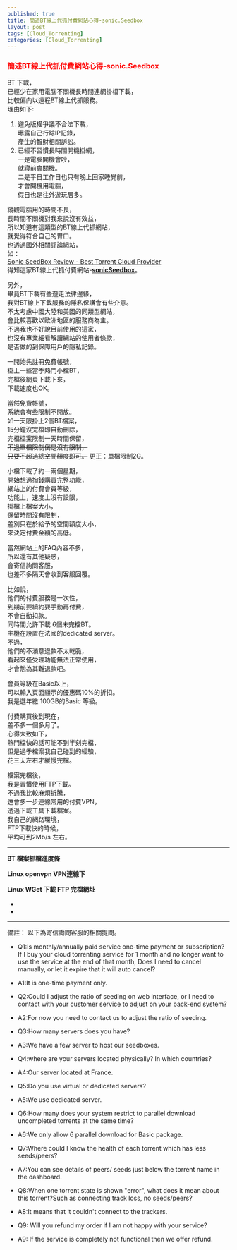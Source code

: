 ```yaml
---
published: true
title: 簡述BT線上代抓付費網站心得-sonic.Seedbox
layout: post
tags: [Cloud_Torrenting]
categories: [Cloud_Torrenting]
---
```


### <font color="red">簡述BT線上代抓付費網站心得-sonic.Seedbox</font>   
    
BT 下載，    
已經少在家用電腦不關機長時間連網掛檔下載，   
比較偏向以遠程BT線上代抓服務。    
理由如下:   

1. 避免版權爭議不合法下載，   
    曝露自己行踪IP記錄，   
    產生的智財相關訴訟。    
2. 已經不習慣長時間開機掛網，    
    一是電腦開機會吵，   
    就寢前會關機。   
    二是平日工作日也只有晚上回家睡覺前，    
    才會開機用電腦，    
    假日也是往外遊玩居多。   
    
縱觀電腦用的時間不長，   
長時間不關機對我來說沒有效益，   
所以知道有這類型的BT線上代抓網站，    
就覺得符合自己的胃口。   
也透過國外相關評論網站，    
如：    
[Sonic SeedBox Review - Best Torrent Cloud Provider][1]   
得知這家BT線上代抓付費網站-<b>[sonicSeedbox][2]</b>。   
    
另外，   
畢竟BT下載有些遊走法律邊緣，   
我對BT線上下載服務的隱私保護會有些介意。   
不太考慮中國大陸和美國的同類型網站，    
會比較喜歡以歐洲地區的服務商為主。   
不過我也不好說目前使用的這家，   
也沒有專業細看解讀網站的使用者條款，    
是否做的到保障用戶的隱私記錄。   
    
一開始先註冊免費帳號，   
掛上一些當季熱門小檔BT，   
完檔後網頁下載下來，    
下載速度也OK。    

當然免費帳號，   
系統會有些限制不開放。   
如一天限掛上2個BT檔案，   
15分鐘沒完檔即自動刪除，   
完檔檔案限制一天時間保留，   
<del>不過單檔限制倒是沒有限制，</del>   
<del>只要不超過總空間額度即可。</del>
更正：單檔限制2G。  
    
小檔下載了約一兩個星期，    
開始想過掏錢購買完整功能，   
網站上的付費會員等級，   
功能上，速度上沒有設限，    
掛檔上檔案大小，    
保留時間沒有限制，   
差別只在於給予的空間額度大小，   
來決定付費金額的高低。   
    
當然網站上的FAQ內容不多，    
所以還有其他疑惑，   
會寄信詢問客服，    
也差不多隔天會收到客服回覆。    
    
比如說，    
他們的付費服務是一次性，    
到期前要續約要手動再付費，   
不會自動扣款。   
同時間允許下載 6個未完檔BT。    
主機在設置在法國的dedicated server。    
不過，   
他們的不滿意退款不太乾脆，   
看起來僅受理功能無法正常使用，   
才會勉為其難退款吧。   

會員等級在Basic以上，   
可以輸入頁面顯示的優惠碼10%的折扣。   
我是選年繳 100GB的Basic 等級。   
    
付費購買後到現在，   
差不多一個多月了。    
心得大致如下，   
熱門檔快的話可能不到半刻完檔，   
但是過季檔案我自己碰到的經驗，   
花三天左右才緩慢完檔。   
    
檔案完檔後，    
我是習慣使用FTP下載。    
不過我比較麻煩折騰，    
還會多一步連線常用的付費VPN，    
透過下載工具下載檔案。   
我自己的網路環境，   
FTP下載快的時候，    
平均可到2Mb/s 左右。 

----------

**BT 檔案抓檔進度條**      
<img class="responsively-lazy responsively-lazy-600" src="https://res.cloudinary.com/shengshampoo/image/upload/s--ZashoTd3--/v1507808581/Screenshot-2017-10-12-19-08-242-fs81_sin8aj.png" srcset="data:image/gif;base64,R0lGODlhAQABAIAAAP///////yH5BAEKAAEALAAAAAABAAEAAAICTAEAOw==">      

**Linux openvpn VPN連線下**        
<img class="responsively-lazy responsively-lazy-600" src="https://res.cloudinary.com/shengshampoo/image/upload/s--iLbfqxIl--/v1507808582/Screenshot-2017-10-12-18-26-191-fs81_jnujc6.png" srcset="data:image/gif;base64,R0lGODlhAQABAIAAAP///////yH5BAEKAAEALAAAAAABAAEAAAICTAEAOw==">      

**Linux WGet 下載 FTP 完檔網址**      
<img class="responsively-lazy responsively-lazy-600" src="https://res.cloudinary.com/shengshampoo/image/upload/s--cBFgbM3s--/v1507809085/Screenshot-2017-10-12-18-57-571-fs81_zuqckw.png" srcset="data:image/gif;base64,R0lGODlhAQABAIAAAP///////yH5BAEKAAEALAAAAAABAAEAAAICTAEAOw==">

<ul id="slippry-query">
  <li><img class="responsively-lazy" src="https://res.cloudinary.com/shengshampoo/image/upload/s--iLbfqxIl--/v1507808582/Screenshot-2017-10-12-18-26-191-fs81_jnujc6.png" alt="Linux openvpn VPN連線下" srcset="data:image/gif;base64,R0lGODlhAQABAIAAAP///////yH5BAEKAAEALAAAAAABAAEAAAICTAEAOw==" /></li>
  <li><img class="responsively-lazy responsively-lazy-600" src="https://res.cloudinary.com/shengshampoo/image/upload/s--cBFgbM3s--/v1507809085/Screenshot-2017-10-12-18-57-571-fs81_zuqckw.png" alt="Linux WGet 下載 FTP 完檔網址" srcset="data:image/gif;base64,R0lGODlhAQABAIAAAP///////yH5BAEKAAEALAAAAAABAAEAAAICTAEAOw==" /></li>
</ul>

----------

備註：
以下為寄信詢問客服的相關提問。

* Q1:Is monthly/annually paid service one-time payment or subscription?
If I buy your cloud torrenting service for 1 month and no longer want to use the service at the end of that month, 
Does I need to cancel manually, or let it expire that it will auto cancel?
* A1:It is one-time payment only.

* Q2:Could I adjust the ratio of seeding on web interface, or I need to contact with your customer service to adjust on your back-end system?
* A2:For now you need to contact us to adjust the ratio of seeding.

* Q3:How many servers does you have?
* A3:We have a few server to host our seedboxes.

* Q4:where are your servers located physically? In which countries? 
* A4:Our server located at France.

* Q5:Do you use virtual or dedicated servers?
* A5:We use dedicated server.

* Q6:How many does your system restrict to parallel download uncompleted torrents at the same time?
* A6:We only allow 6 parallel download for Basic package.

* Q7:Where could I know the health of each torrent which has less seeds/peers?
* A7:You can see details of peers/ seeds just below the torrent name in the dashboard.

* Q8:When one torrent state is shown "error", what does it mean about this torrent?Such as connecting track loss, no seeds/peers?
* A8:It means that it couldn't connect to the trackers. 

* Q9: Will you refund my order if I am not happy with your service?
* A9: If the service is completely not functional then we offer refund.

[1]: https://anonymster.com/sonic-seedbox-review/
[2]: https://www.sonicseedbox.com/
